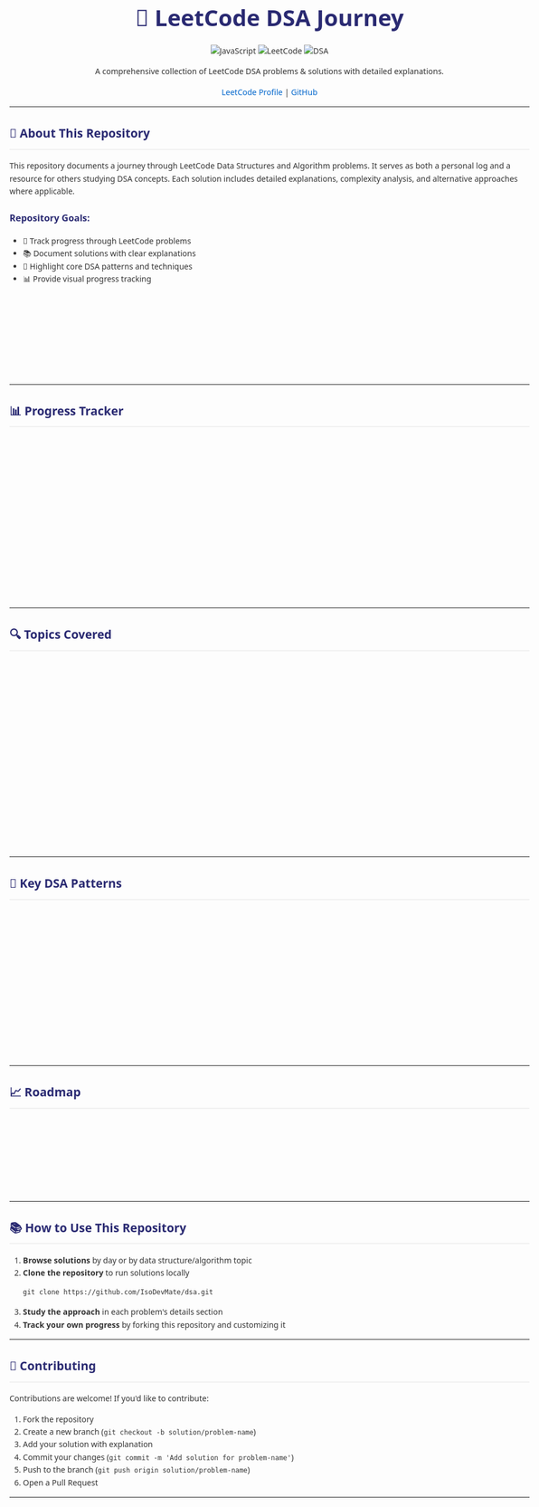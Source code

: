 # 🚀 LeetCode DSA Journey

<div align="center">
  <img src="https://img.shields.io/badge/Language-JavaScript-yellow?style=for-the-badge&logo=javascript" alt="JavaScript">
  <img src="https://img.shields.io/badge/Platform-LeetCode-FFA116?style=for-the-badge&logo=leetcode" alt="LeetCode">
  <img src="https://img.shields.io/badge/DSA-Solutions-blue?style=for-the-badge&logo=data:image/svg+xml;base64,PHN2ZyB4bWxucz0iaHR0cDovL3d3dy53My5vcmcvMjAwMC9zdmciIHZpZXdCb3g9IjAgMCAyNCAyNCI+PHBhdGggZmlsbD0iI2ZmZiIgZD0iTTIxLDRIMTdWM2MwLTAuNi0wLjQtMS0xLTFIMTBDOS40LDIsOSwyLjQsOSwzdjFINWMtMS4xLDAtMiwwLjktMiwydjE0YzAsMS4xLDAuOSwyLDIsMmgxNmMxLjEsMCwyLTAuOSwyLTJWNkMyMyw0LjksMjIuMSw0LDIxLDR6IE0xMSw0aDJ2MmgtMlY0eiBNMTQsMThoLTRhMSwxLDAsMCwxLDAtMmg0YTEsMSwwLDAsMSwwLDJ6IE0xNiwxNGgtOGExLDEsMCwwLDEsMC0yaDhhMSwxLDAsMCwxLDAsMnoiLz48L3N2Zz4=" alt="DSA">
</div>

<div align="center">
  <p>A comprehensive collection of LeetCode DSA problems & solutions with detailed explanations.</p>
  <p><a href="https://leetcode.com/isodevmate/">LeetCode Profile</a> | <a href="https://github.com/IsoDevMate">GitHub</a></p>
</div>

---

## 📝 About This Repository

This repository documents a journey through LeetCode Data Structures and Algorithm problems. It serves as both a personal log and a resource for others studying DSA concepts. Each solution includes detailed explanations, complexity analysis, and alternative approaches where applicable.

### Repository Goals:
- 🎯 Track progress through LeetCode problems
- 📚 Document solutions with clear explanations
- 🧠 Highlight core DSA patterns and techniques
- 📊 Provide visual progress tracking

<div class="tech-stack fade-in">
  <h2>🛠️ Tech Stack</h2>
  <ul>
    <li>TypeScript</li>
    <li>Python</li>
    <li>Java</li>
    <!-- Add or remove languages as needed -->
  </ul>
</div>

---

## 📊 Progress Tracker

<div class="progress-container fade-in">
  <div class="progress-stats">
    <div class="stat-card">
      <h3>Total Problems Solved</h3>
      <p class="count">0</p>
    </div>
    <div class="stat-card">
      <h3>Easy</h3>
      <p class="count">0</p>
    </div>
    <div class="stat-card">
      <h3>Medium</h3>
      <p class="count">0</p>
    </div>
    <div class="stat-card">
      <h3>Hard</h3>
      <p class="count">0</p>
    </div>
  </div>
</div>

---




## 🔍 Topics Covered

<div class="topics-container fade-in">
  <div class="topic">
    <h3>Arrays & Strings</h3>
    <div class="progress-bar">
      <div class="progress" style="width: 0%;"></div>
    </div>
    <p>0/20 Problems</p>
  </div>
  
  <div class="topic">
    <h3>Linked Lists</h3>
    <div class="progress-bar">
      <div class="progress" style="width: 0%;"></div>
    </div>
    <p>0/10 Problems</p>
  </div>
  
  <div class="topic">
    <h3>Trees & Graphs</h3>
    <div class="progress-bar">
      <div class="progress" style="width: 0%;"></div>
    </div>
    <p>0/20 Problems</p>
  </div>
  
  <div class="topic">
    <h3>Dynamic Programming</h3>
    <div class="progress-bar">
      <div class="progress" style="width: 0%;"></div>
    </div>
    <p>0/20 Problems</p>
  </div>
</div>

---

## 🧩 Key DSA Patterns

<div class="learnings fade-in">
  <ul>
    <li>📝 <strong>Hash Map Lookups</strong>: O(1) access time for finding complements (Two Sum pattern)</li>
    <li>📝 <strong>Two Pointers</strong>: Efficient array/string traversal with O(n) time and O(1) space</li>
    <li>📝 <strong>Sliding Window</strong>: Tracking subarrays/substrings within a larger array</li>
    <li>📝 <strong>Binary Search</strong>: Dividing search space in half for O(log n) time complexity</li>
    <li>📝 <strong>BFS/DFS</strong>: Graph and tree traversal techniques for various problems</li>
    <li>📝 <strong>Dynamic Programming</strong>: Breaking problems into overlapping subproblems</li>
  </ul>
</div>

---

## 📈 Roadmap

<div class="goals fade-in">
  <ul>
    <li>🎯 Complete Top 100 LeetCode interview questions</li>
    <li>🎯 Solve problems across all difficulty levels</li>
  </ul>
</div>

---

## 📚 How to Use This Repository

1. **Browse solutions** by day or by data structure/algorithm topic
2. **Clone the repository** to run solutions locally
   ```
   git clone https://github.com/IsoDevMate/dsa.git
   ```
3. **Study the approach** in each problem's details section
4. **Track your own progress** by forking this repository and customizing it

---

## 🤝 Contributing

Contributions are welcome! If you'd like to contribute:

1. Fork the repository
2. Create a new branch (`git checkout -b solution/problem-name`)
3. Add your solution with explanation
4. Commit your changes (`git commit -m 'Add solution for problem-name'`)
5. Push to the branch (`git push origin solution/problem-name`)
6. Open a Pull Request

---

<div align="center" class="footer fade-in">
  <p>Happy Coding! 💻</p>
  <p>© 2025 | <a href="https://github.com/IsoDevMate">IsoDevMate</a></p>
</div>

<!-- Add the Intersection Observer JavaScript -->
<script>
  document.addEventListener('DOMContentLoaded', function() {
    const observerOptions = {
      root: null,
      rootMargin: '0px',
      threshold: 0.2
    };
    
    const observer = new IntersectionObserver((entries, observer) => {
      entries.forEach(entry => {
        if (entry.isIntersecting) {
          entry.target.classList.add('visible');
          observer.unobserve(entry.target);
        }
      });
    }, observerOptions);
    
    const fadeElements = document.querySelectorAll('.fade-in');
    fadeElements.forEach(el => {
      observer.observe(el);
    });
  });
</script>

<!-- CSS Styles -->
<style>
  /* Base styles */
  * {
    box-sizing: border-box;
  }
  
  body {
    font-family: 'Segoe UI', Tahoma, Geneva, Verdana, sans-serif;
    line-height: 1.6;
    color: #333;
    max-width: 1200px;
    margin: 0 auto;
    padding: 20px;
  }
  
  h1, h2, h3, h4 {
    color: #2a2a72;
  }
  
  h1 {
    font-size: 2.5rem;
    text-align: center;
    margin-bottom: 1rem;
  }
  
  h2 {
    border-bottom: 2px solid #f0f0f0;
    padding-bottom: 10px;
    margin-top: 30px;
  }
  
  a {
    color: #0066cc;
    text-decoration: none;
  }
  
  a:hover {
    text-decoration: underline;
  }
  
  /* Animation styles */
  .fade-in {
    opacity: 0;
    transform: translateY(20px);
    transition: opacity 0.8s ease-out, transform 0.8s ease-out;
  }
  
  .fade-in.visible {
    opacity: 1;
    transform: translateY(0);
  }
  
  /* Progress tracker styles */
  .progress-container {
    margin: 30px 0;
  }
  
  .progress-stats {
    display: flex;
    justify-content: space-between;
    flex-wrap: wrap;
    gap: 20px;
  }
  
  .stat-card {
    background: #f8f9fa;
    border-radius: 10px;
    padding: 20px;
    box-shadow: 0 4px 6px rgba(0, 0, 0, 0.1);
    flex: 1 1 200px;
    text-align: center;
    transition: transform 0.3s ease;
  }
  
  .stat-card:hover {
    transform: translateY(-5px);
  }
  
  .stat-card .count {
    font-size: 2.5rem;
    font-weight: bold;
    color: #4a6fa5;
  }
  
  /* Solution cards */
  .solutions-container {
    display: flex;
    flex-direction: column;
    gap: 20px;
  }
  
  .solution-card {
    background: #ffffff;
    border-radius: 8px;
    padding: 20px;
    box-shadow: 0 2px 5px rgba(0, 0, 0, 0.1);
    border-left: 5px solid #4a6fa5;
    transition: transform 0.3s ease, box-shadow 0.3s ease;
  }
  
  .solution-card:hover {
    transform: translateX(5px);
    box-shadow: 0 5px 15px rgba(0, 0, 0, 0.1);
  }
  
  .solution-card details {
    margin: 15px 0;
  }
  
  .solution-card summary {
    cursor: pointer;
    color: #4a6fa5;
    font-weight: bold;
  }
  
  .solution-card .approach {
    background: #f8f9fa;
    padding: 15px;
    border-radius: 5px;
    margin-top: 10px;
  }
  
  /* Topic progress bars */
  .topics-container {
    display: grid;
    grid-template-columns: repeat(auto-fill, minmax(300px, 1fr));
    gap: 20px;
  }
  
  .topic {
    background: #ffffff;
    padding: 15px;
    border-radius: 8px;
    box-shadow: 0 2px 5px rgba(0, 0, 0, 0.1);
  }
  
  .progress-bar {
    background: #e9ecef;
    border-radius: 20px;
    height: 10px;
    overflow: hidden;
    margin: 10px 0;
  }
  
  .progress {
    background: linear-gradient(90deg, #4a6fa5, #6e8cbb);
    height: 100%;
    border-radius: 20px;
    transition: width 1s ease-in-out;
  }
  
  /* Daily log and learnings */
  .daily-log, .learnings, .goals {
    background: #f8f9fa;
    padding: 20px;
    border-radius: 8px;
    box-shadow: 0 2px 5px rgba(0, 0, 0, 0.1);
    margin: 20px 0;
  }
  
  .daily-log ul, .learnings ul, .goals ul {
    padding-left: 20px;
  }
  
  .daily-log li, .learnings li, .goals li {
    margin-bottom: 10px;
  }
  
  /* Footer */
  .footer {
    margin-top: 50px;
    padding: 20px;
    text-align: center;
    color: #6c757d;
  }
</style>
